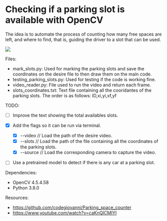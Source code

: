 # Checking if a parking slot is available with OpenCV

The idea is to automate the process of counting how many free spaces are left, and where to find, that is, guiding the driver to a slot that can be used.

![](https://github.com/sudo-Erno/Parking-Counter/blob/master/media/Parking.gif)

Files:
* mark_slots.py: Used for marking the parking slots and save the coordinates on the desire file to then draw them on the main code.
* testing_parking_slots.py: Used for testing if the code is working fine.
* video_reader.py: File used to run the video and return each frame.
* slots_coordinates.txt: Text file containing all the cooridantes of the parking slots. The order is as follows: ID,xi,yi,xf,yf


TODO:
* [ ] Improve the text showing the total availables slots.
* [x] Add the flags so it can be run via terminal.
    * [x] --video // Load the path of the desire video.
    * [x] --slots // Load the path of the file containing all the coordinates of the parking slots.
    * [x] --source // Load the corresponding camera to capture the video.
* [ ] Use a pretrained model to detect if there is any car at a parking slot.


Dependencies:
* OpenCV 4.5.4.58
* Python 3.8.0


Resources:
* https://github.com/codegiovanni/Parking_space_counter
* https://www.youtube.com/watch?v=caKnQlCMIYI
